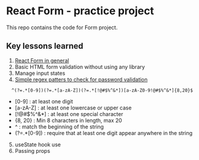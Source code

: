# React Form - practice project

This repo contains the code for Form project.

## Key lessons learned 

1. [React Form in general](https://reactjs.org/docs/forms.html)
2. Basic HTML form validation without using any library
3. Manage input states
4. [Simple regex patters to check for password validation](https://www.ocpsoft.org/tutorials/regular-expressions/password-regular-expression/)

  ```
    ^(?=.*[0-9])(?=.*[a-zA-Z])(?=.*[!@#$%^&*])[a-zA-Z0-9!@#$%^&*]{8,20}$
  ```
  - [0-9] : at least one digit 
  - [a-zA-Z] : at least one lowercase or upper case
  - [!@#$%^&*] : at least one special character
  - {8, 20} : Min 8 characters in length, max 20
  - ^ : match the beginning of the string
  - (?=.*[0-9]) : require that at least one digit appear anywhere in the string

5. useState hook use
6. Passing props